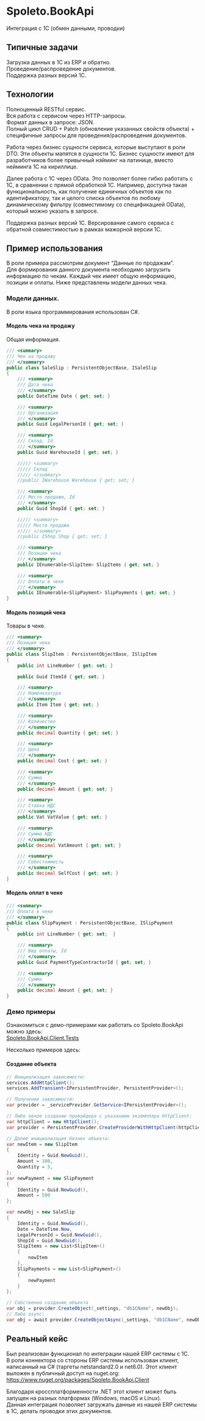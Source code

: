 # Spoleto.BookApi
Интеграция с 1С (обмен данными, проводки)

## Типичные задачи
Загрузка данных в 1С из ERP и обратно.  
Проведение/распроведение документов.  
Поддержка разных версий 1С.  

## Технологии
Полноценный RESTful сервис.  
Вся работа с сервисом через HTTP-запросы.  
Формат данных в запросе: JSON.  
Полный цикл CRUD + Patch (обновление указанных свойств объекта) + специфичные запросы для проведения/распроведения документов.  

Работа через бизнес сущности сервиса, которые выступают в роли DTO. Эти объекты мапятся в сущности 1С. Бизнес сущности имеют для разработчиков более привычный нэйминг на латинице, вместо нейминга 1С на кириллице.

Далее работа с 1С через OData. Это позволяет более гибко работать с 1С, в сравнении с прямой обработкой 1С. Например, доступна такая функциональность, как получение единичных объектов как по идентификатору, так и целого списка объектов по любому динамическому фильтру (совместимому со спецификацией OData), который можно указать в запросе.

Поддержка разных версий 1С. Версирование самого сервиса с обратной совместимостью в рамках мажорной версии 1С.

## Пример использования
В роли примера рассмотрим документ “Данные по продажам”.  
Для формирования данного документа необходимо загрузить информацию по чекам. Каждый чек имеет общую информацию, позиции и оплаты. Ниже представлены модели данных чека.

### Модели данных.
В роли языка программирования использован C#.  

#### Модель чека на продажу
Общая информация.  
```csharp
/// <summary>
/// Чек на продажу
/// </summary>
public class SaleSlip : PersistentObjectBase, ISaleSlip
{
    /// <summary>
    /// Дата чека
    /// </summary>
    public DateTime Date { get; set; }

    /// <summary>
    /// Организация
    /// </summary>
    public Guid LegalPersonId { get; set; }

    /// <summary>
    /// Склад, Id
    /// </summary>
    public Guid WarehouseId { get; set; }

    ///// <summary>
    ///// Склад
    ///// </summary>
    //public IWarehouse Warehouse { get; set; }

    /// <summary>
    /// Место продажи, Id
    /// </summary>
    public Guid ShopId { get; set; }

    ///// <summary>
    ///// Место продажи
    ///// </summary>
    //public IShop Shop { get; set; }

    /// <summary>
    /// Позиции чека
    /// </summary>
    public IEnumerable<SlipItem> SlipItems { get; set; }

    /// <summary>
    /// Оплаты в чеке
    /// </summary>
    public IEnumerable<SlipPayment> SlipPayments { get; set; }
}
```

#### Модель позиций чека
Товары в чеке.
```csharp
/// <summary>
/// Позиция чека
/// </summary>
public class SlipItem : PersistentObjectBase, ISlipItem
{
    public int LineNumber { get; set; }

    public Guid ItemId { get; set; }

    /// <summary>
    /// Номенклатура
    /// </summary>
    public Item Item { get; set; }

    /// <summary>
    /// Количество
    /// </summary>
    public decimal Quantity { get; set; }

    /// <summary>
    /// Цена
    /// </summary>
    public decimal Cost { get; set; }

    /// <summary>
    /// Сумма
    /// </summary>
    public decimal Amount { get; set; }

    /// <summary>
    /// Ставка НДС
    /// </summary>
    public Vat VatValue { get; set; }

    /// <summary>
    /// Сумма НДС
    /// </summary>
    public decimal VatAmount { get; set; }

    /// <summary>
    /// Себестоимость
    /// </summary>
    public decimal SelfCost { get; set; }
}
```

#### Модель оплат в чеке
```csharp
/// <summary>
/// Оплата в чеке
/// </summary>
public class SlipPayment : PersistentObjectBase, ISlipPayment
{
    public int LineNumber { get; set;  }

    /// <summary>
    /// Вид оплаты, Id
    /// </summary>
    public Guid PaymentTypeContractorId { get; set; }

    /// <summary>
    /// Сумма
    /// </summary>
    public decimal Amount { get; set; }
}
```
### Демо примеры
Ознакомиться с демо-примерами как работать со Spoleto.BookApi можно здесь:  
[Spoleto.BookApi.Client.Tests](src/Spoleto.BookApi.Client.Tests#spoletobookapiclienttests)

Несколько примеров здесь:
#### Создание объекта
```csharp
// Инициализация зависимости:
services.AddHttpClient();
services.AddTransient<IPersistentProvider, PersistentProvider>();

// Получение зависимости:
var provider = _serviceProvider.GetService<IPersistentProvider>();

// Либо явное создание провайдера с указанием экземпляра HttpClient:
var httpClient = new HttpClient();
var provider = PersistentProvider.CreateProviderWithHttpClient(httpClient);

// Далее инициализация бизнес объекта:
var newItem = new SlipItem
{
    Identity = Guid.NewGuid(),
    Amount = 100,
    Quantity = 5,
};
var newPayment = new SlipPayment
{
    Identity = Guid.NewGuid(),
    Amount = 500
};

var newObj = new SaleSlip
{
    Identity = Guid.NewGuid(),
    Date = DateTime.Now,
    LegalPersonId = Guid.NewGuid(),
    ShopId = Guid.NewGuid(),
    SlipItems = new List<SlipItem>()
    {
        newItem
    },
    SlipPayments = new List<SlipPayment>()
    {
        newPayment
    }
};

// Собственно создание объекта
var obj = provider.CreateObject(_settings, "db1СName", newObj);
// Либо async:
var obj = await provider.CreateObjectAsync(_settings, "db1СName", newObj);
```

## Реальный кейс
Был реализован функционал по интеграции нашей ERP системы с 1С.  
В роли коннектора со стороны ERP системы использован клиент, написанный на C# (таргеты netstandard2.0 и net6.0). Этот клиент выложен в публичный доступ на nuget.org:  
https://www.nuget.org/packages/Spoleto.BookApi.Client

Благодаря кроссплатформенности .NET этот клиент может быть запущен на разных платформах (Windows, macOS и Linux).  
Данная интеграция позволяет загружать данные из нашей ERP системы в 1С, делать проводки этих документов.

